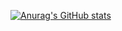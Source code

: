 [![Anurag's GitHub stats](https://github-readme-stats.vercel.app/api?username=siwagorn)](https://github.com/anuraghazra/github-readme-stats)
